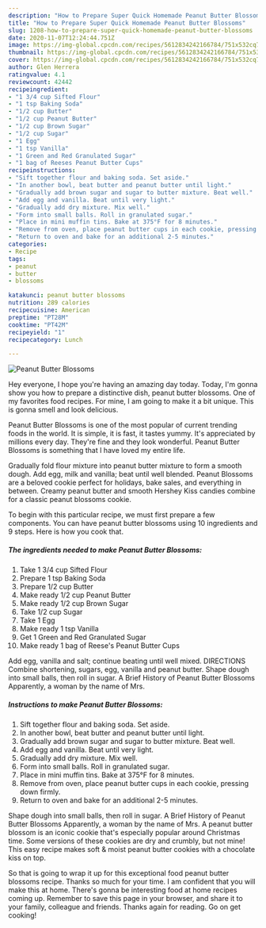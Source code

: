 ```yaml
---
description: "How to Prepare Super Quick Homemade Peanut Butter Blossoms"
title: "How to Prepare Super Quick Homemade Peanut Butter Blossoms"
slug: 1208-how-to-prepare-super-quick-homemade-peanut-butter-blossoms
date: 2020-11-07T12:24:44.751Z
image: https://img-global.cpcdn.com/recipes/5612834242166784/751x532cq70/peanut-butter-blossoms-recipe-main-photo.jpg
thumbnail: https://img-global.cpcdn.com/recipes/5612834242166784/751x532cq70/peanut-butter-blossoms-recipe-main-photo.jpg
cover: https://img-global.cpcdn.com/recipes/5612834242166784/751x532cq70/peanut-butter-blossoms-recipe-main-photo.jpg
author: Glen Herrera
ratingvalue: 4.1
reviewcount: 42442
recipeingredient:
- "1 3/4 cup Sifted Flour"
- "1 tsp Baking Soda"
- "1/2 cup Butter"
- "1/2 cup Peanut Butter"
- "1/2 cup Brown Sugar"
- "1/2 cup Sugar"
- "1 Egg"
- "1 tsp Vanilla"
- "1 Green and Red Granulated Sugar"
- "1 bag of Reeses Peanut Butter Cups"
recipeinstructions:
- "Sift together flour and baking soda. Set aside."
- "In another bowl, beat butter and peanut butter until light."
- "Gradually add brown sugar and sugar to butter mixture. Beat well."
- "Add egg and vanilla. Beat until very light."
- "Gradually add dry mixture. Mix well."
- "Form into small balls. Roll in granulated sugar."
- "Place in mini muffin tins. Bake at 375°F for 8 minutes."
- "Remove from oven, place peanut butter cups in each cookie, pressing down firmly."
- "Return to oven and bake for an additional 2-5 minutes."
categories:
- Recipe
tags:
- peanut
- butter
- blossoms

katakunci: peanut butter blossoms 
nutrition: 289 calories
recipecuisine: American
preptime: "PT28M"
cooktime: "PT42M"
recipeyield: "1"
recipecategory: Lunch

---
```



![Peanut Butter Blossoms](https://img-global.cpcdn.com/recipes/5612834242166784/751x532cq70/peanut-butter-blossoms-recipe-main-photo.jpg)

Hey everyone, I hope you're having an amazing day today. Today, I'm gonna show you how to prepare a distinctive dish, peanut butter blossoms. One of my favorites food recipes. For mine, I am going to make it a bit unique. This is gonna smell and look delicious.

Peanut Butter Blossoms is one of the most popular of current trending foods in the world. It is simple, it is fast, it tastes yummy. It's appreciated by millions every day. They're fine and they look wonderful. Peanut Butter Blossoms is something that I have loved my entire life.

Gradually fold flour mixture into peanut butter mixture to form a smooth dough. Add egg, milk and vanilla; beat until well blended. Peanut Blossoms are a beloved cookie perfect for holidays, bake sales, and everything in between. Creamy peanut butter and smooth Hershey Kiss candies combine for a classic peanut blossoms cookie.


To begin with this particular recipe, we must first prepare a few components. You can have peanut butter blossoms using 10 ingredients and 9 steps. Here is how you cook that.

<!--inarticleads1-->

##### The ingredients needed to make Peanut Butter Blossoms:

1. Take 1 3/4 cup Sifted Flour
1. Prepare 1 tsp Baking Soda
1. Prepare 1/2 cup Butter
1. Make ready 1/2 cup Peanut Butter
1. Make ready 1/2 cup Brown Sugar
1. Take 1/2 cup Sugar
1. Take 1 Egg
1. Make ready 1 tsp Vanilla
1. Get 1 Green and Red Granulated Sugar
1. Make ready 1 bag of Reese&#39;s Peanut Butter Cups


Add egg, vanilla and salt; continue beating until well mixed. DIRECTIONS Combine shortening, sugars, egg, vanilla and peanut butter. Shape dough into small balls, then roll in sugar. A Brief History of Peanut Butter Blossoms Apparently, a woman by the name of Mrs. 

<!--inarticleads2-->

##### Instructions to make Peanut Butter Blossoms:

1. Sift together flour and baking soda. Set aside.
1. In another bowl, beat butter and peanut butter until light.
1. Gradually add brown sugar and sugar to butter mixture. Beat well.
1. Add egg and vanilla. Beat until very light.
1. Gradually add dry mixture. Mix well.
1. Form into small balls. Roll in granulated sugar.
1. Place in mini muffin tins. Bake at 375°F for 8 minutes.
1. Remove from oven, place peanut butter cups in each cookie, pressing down firmly.
1. Return to oven and bake for an additional 2-5 minutes.


Shape dough into small balls, then roll in sugar. A Brief History of Peanut Butter Blossoms Apparently, a woman by the name of Mrs. A peanut butter blossom is an iconic cookie that&#39;s especially popular around Christmas time. Some versions of these cookies are dry and crumbly, but not mine! This easy recipe makes soft &amp; moist peanut butter cookies with a chocolate kiss on top. 

So that is going to wrap it up for this exceptional food peanut butter blossoms recipe. Thanks so much for your time. I am confident that you will make this at home. There's gonna be interesting food at home recipes coming up. Remember to save this page in your browser, and share it to your family, colleague and friends. Thanks again for reading. Go on get cooking!
